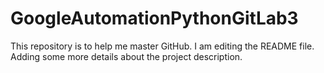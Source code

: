 # GoogleAutomationPythonGitLab3
This repository is to help me master GitHub.
I am editing the README file. Adding some more details about the project description.
